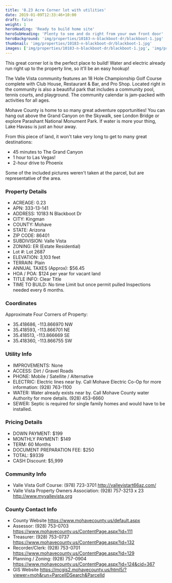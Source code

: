 ```yaml
---
title: '0.23 Acre Corner lot with utilities'
date: 2019-01-09T12:33:46+10:00
draft: false
weight: 1
heroHeading: 'Ready to build home site'
heroSubHeading: 'Plenty to see and do right from your own front door'
heroBackground: 'img/properties/10183-n-blackboot-dr/blackboot-1.jpg'
thumbnail: 'img/properties/10183-n-blackboot-dr/blackboot-1.jpg'
images: ['img/properties/10183-n-blackboot-dr/blackboot-1.jpg', 'img/properties/10183-n-blackboot-dr/blackboot-2.jpg', 'img/properties/10183-n-blackboot-dr/blackboot-3.jpg', 'img/properties/10183-n-blackboot-dr/blackboot-4.jpg', 'img/properties/10183-n-blackboot-dr/blackboot-5.jpg', 'img/properties/10183-n-blackboot-dr/blackboot-6.jpg']
---
```

This great corner lot is the perfect place to build! Water and electric already run right up to the property line, so it'll be an easy hookup!

The Valle Vista community features an 18 Hole Championship Golf Course complete with Club House, Restaurant & Bar, and Pro Shop. Located right in the community is also a beautiful park that includes a community pool, tennis courts, and playground. The community calendar is jam-packed with activities for all ages. 

Mohave County is home to so many great adventure opportunities! You can hang out above the Grand Canyon on the Skywalk, see London Bridge or explore Parashant National Monument Park. If water is more your thing, Lake Havasu is just an hour away. 

From this piece of land, it won't take very long to get to many great destinations:
- 45 minutes to The Grand Canyon
- 1 hour to Las Vegas!
- 2-hour drive to Phoenix 

Some of the included pictures weren't taken at the parcel, but are representative of the area.

### Property Details

- ACREAGE: 0.23
- APN: 333-13-141
- ADDRESS: 10183 N Blackboot Dr
- CITY: Kingman
- COUNTY: Mohave
- STATE: Arizona
- ZIP CODE: 86401
- SUBDIVISION: Valle Vista
- ZONING: ER (Estate Residential)
- Lot #: Lot 2687
- ELEVATION: 3,103 feet
- TERRAIN: Plain
- ANNUAL TAXES (Approx): $56.45
- HOA / POA: $124 per year for vacant land
- TITLE INFO: Clear Title
- TIME TO BUILD: No time Limit but once permit pulled Inspections needed every 6 months.


### Coordinates
Approximate Four Corners of Property:

* 35.418686, -113.866970 NW
* 35.418593, -113.866701 NE
* 35.418513, -113.866669 SE
* 35.418360, -113.866755 SW

### Utility Info
- IMPROVEMENTS: None
- ACCESS: Dirt / Gravel Roads
- PHONE: Mobile / Satellite / Alternative
- ELECTRIC: Electric lines near by. Call Mohave Electric Co-Op for more information: (928) 763-1100
- WATER: Water already exists near by. Call Mohave County water Authority for more details. (928) 453-6660
- SEWER: Septic is required for single family homes and would have to be installed.

### Pricing Details
- DOWN PAYMENT: $199
- MONTHLY PAYMENT: $149 
- TERM: 60 Months
- DOCUMENT PREPARATION FEE: $250
- TOTAL: $9339
- CASH Discount: $5,999

### Community Info
- Valle Vista Golf Course:  (978) 723-3701      http://vallevistart66az.com/
- Valle Vista Property Owners Association:   (928) 757-3213 x 23      http://www.myvallevista.org

### County Contact Info

- County Website	https://www.mohavecounty.us/default.aspx
- Assessor: 	(928) 753-0703      https://www.mohavecounty.us/ContentPage.aspx?id=111
- Treasurer: (928) 753-0737      https://www.mohavecounty.us/ContentPage.aspx?id=132
- Recorder/Clerk: 	(928) 753-0701      https://www.mohavecounty.us/ContentPage.aspx?id=129
- Planning / Zoning:	(928) 757-0904  https://www.mohavecounty.us/ContentPage.aspx?id=124&cid=367
- GIS Website	https://mcgis2.mohavecounty.us/html5/?viewer=moh&run=ParcelIDSearch&ParcelId